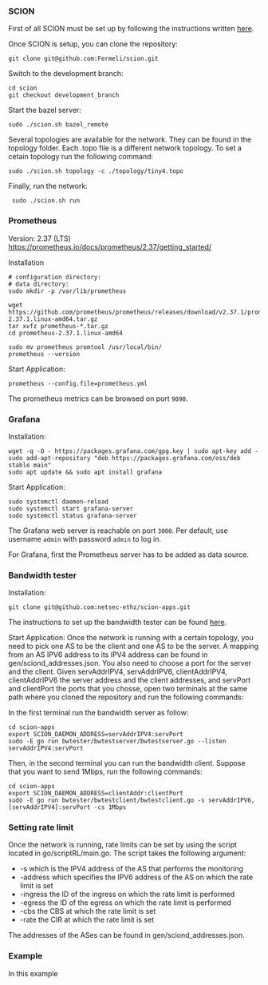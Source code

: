 ### SCION
First of all SCION must be set up by following the instructions written [here](https://scion.docs.anapaya.net/en/latest/build/setup.html). 

Once SCION is setup, you can clone the repository:
```
git clone git@github.com:Fermeli/scion.git
```
Switch to the development branch:
```
cd scion
git checkout development_branch
```

Start the bazel server:
```
sudo ./scion.sh bazel_remote
```

Several topologies are available for the network. They can be found in the topology folder. Each .topo file is a different network topology. To set a cetain topology run the following command:
```
sudo ./scion.sh topology -c ./topology/tiny4.topo 
```
Finally, run the network:
```
 sudo ./scion.sh run
```

### Prometheus
Version: 2.37 (LTS)
https://prometheus.io/docs/prometheus/2.37/getting_started/

Installation
```
# configuration directory:
# data directory:
sudo mkdir -p /var/lib/prometheus

wget https://github.com/prometheus/prometheus/releases/download/v2.37.1/prometheus-2.37.1.linux-amd64.tar.gz
tar xvfz prometheus-*.tar.gz
cd prometheus-2.37.1.linux-amd64

sudo mv prometheus promtool /usr/local/bin/
prometheus --version
```

Start Application:
```
prometheus --config.file=prometheus.yml
```

The prometheus metrics can be browsed on port `9090`.

### Grafana

Installation:
```
wget -q -O - https://packages.grafana.com/gpg.key | sudo apt-key add -
sudo add-apt-repository "deb https://packages.grafana.com/oss/deb stable main"
sudo apt update && sudo apt install grafana
```

Start Application:
```
sudo systemctl daemon-reload
sudo systemctl start grafana-server
sudo systemctl status grafana-server
```

The Grafana web server is reachable on port `3000`. Per default, use username `admin` with password `admin` to log in.

For Grafana, first the Prometheus server has to be added as data source.

### Bandwidth tester
Installation:
```
git clone git@github.com:netsec-ethz/scion-apps.git
```
The instructions to set up the bandwidth tester can be found [here](https://github.com/netsec-ethz/scion-apps#installation).

Start Application:
Once the network is running with a certain topology, you need to pick one AS to be the client and one AS to be the server. A mapping from an AS IPV6 address to its IPV4 address can be found in gen/sciond_addresses.json. You also need to choose a port for the server and the client. Given servAddrIPV4, servAddrIPV6, clientAddrIPV4, clientAddrIPV6 the server address and the client addresses, and servPort and clientPort the ports that you chosse, open two terminals at the same path where you cloned the repository and run the following commands:

In the first terminal run the bandwidth server as follow:
```
cd scion-apps
export SCION_DAEMON_ADDRESS=servAddrIPV4:servPort
sudo -E go run bwtester/bwtestserver/bwtestserver.go --listen servAddrIPV4:servPort
```
Then, in the second terminal you can run the bandwidth client. Suppose that you want to send 1Mbps, run the following commands:
```
cd scion-apps
export SCION_DAEMON_ADDRESS=clientAddr:clientPort
sudo -E go run bwtester/bwtestclient/bwtestclient.go -s servAddrIPV6,[servAddrIPV4]:servPort -cs 1Mbps
```
### Setting rate limit
Once the network is running, rate limits can be set by using the script located in go/scriptRL/main.go.
The script takes the following argument:
* -s which is the IPV4 address of the AS that performs the monitoring
* -address which specifies the IPV6 address of the AS on which the rate limit is set
* -ingress the ID of the ingress on which the rate limit is performed
* -egress the ID of the egress on which the rate limit is performed
* -cbs the CBS at which the rate limit is set
* -rate the CIR at which the rate limit is set

The addresses of the ASes can be found in gen/sciond_addresses.json.

### Example
In this example 
